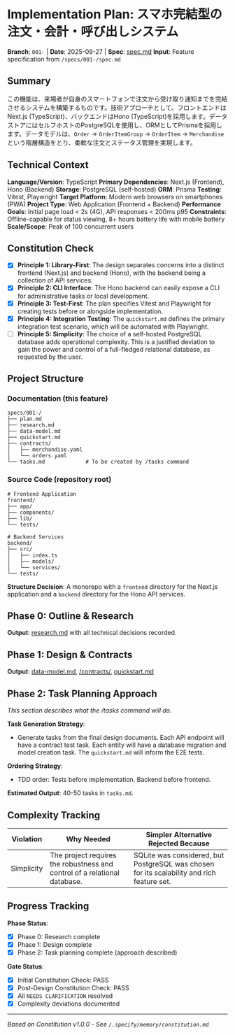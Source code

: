 # Implementation Plan: スマホ完結型の注文・会計・呼び出しシステム

**Branch**: `001-` | **Date**: 2025-09-27 | **Spec**: [spec.md](./spec.md)
**Input**: Feature specification from `/specs/001-/spec.md`

## Summary
この機能は、来場者が自身のスマートフォンで注文から受け取り通知までを完結させるシステムを構築するものです。技術アプローチとして、フロントエンドはNext.js (TypeScript)、バックエンドはHono (TypeScript)を採用します。データストアにはセルフホストのPostgreSQLを使用し、ORMとしてPrismaを採用します。データモデルは、`Order` -> `OrderItemGroup` -> `OrderItem` -> `Merchandise` という階層構造をとり、柔軟な注文とステータス管理を実現します。

## Technical Context
**Language/Version**: TypeScript
**Primary Dependencies**: Next.js (Frontend), Hono (Backend)
**Storage**: PostgreSQL (self-hosted)
**ORM**: Prisma
**Testing**: Vitest, Playwright
**Target Platform**: Modern web browsers on smartphones (PWA)
**Project Type**: Web Application (Frontend + Backend)
**Performance Goals**: Initial page load < 2s (4G), API responses < 200ms p95
**Constraints**: Offline-capable for status viewing, 8+ hours battery life with mobile battery
**Scale/Scope**: Peak of 100 concurrent users

## Constitution Check
- [X] **Principle 1: Library-First**: The design separates concerns into a distinct frontend (Next.js) and backend (Hono), with the backend being a collection of API services.
- [X] **Principle 2: CLI Interface**: The Hono backend can easily expose a CLI for administrative tasks or local development.
- [X] **Principle 3: Test-First**: The plan specifies Vitest and Playwright for creating tests before or alongside implementation.
- [X] **Principle 4: Integration Testing**: The `quickstart.md` defines the primary integration test scenario, which will be automated with Playwright.
- [ ] **Principle 5: Simplicity**: The choice of a self-hosted PostgreSQL database adds operational complexity. This is a justified deviation to gain the power and control of a full-fledged relational database, as requested by the user.

## Project Structure

### Documentation (this feature)
```
specs/001-/
├── plan.md
├── research.md
├── data-model.md
├── quickstart.md
├── contracts/
│   ├── merchandise.yaml
│   └── orders.yaml
└── tasks.md             # To be created by /tasks command
```

### Source Code (repository root)
```
# Frontend Application
frontend/
├── app/
├── components/
├── lib/
└── tests/

# Backend Services
backend/
├── src/
│   ├── index.ts
│   ├── models/
│   └── services/
└── tests/
```

**Structure Decision**: A monorepo with a `frontend` directory for the Next.js application and a `backend` directory for the Hono API services.

## Phase 0: Outline & Research
**Output**: [research.md](./research.md) with all technical decisions recorded.

## Phase 1: Design & Contracts
**Output**: [data-model.md](./data-model.md), [/contracts/](./contracts/), [quickstart.md](./quickstart.md)

## Phase 2: Task Planning Approach
*This section describes what the /tasks command will do.*

**Task Generation Strategy**:
- Generate tasks from the final design documents. Each API endpoint will have a contract test task. Each entity will have a database migration and model creation task. The `quickstart.md` will inform the E2E tests.

**Ordering Strategy**:
- TDD order: Tests before implementation. Backend before frontend.

**Estimated Output**: 40-50 tasks in `tasks.md`.

## Complexity Tracking
| Violation | Why Needed | Simpler Alternative Rejected Because |
|---|---|---|
| Simplicity | The project requires the robustness and control of a relational database. | SQLite was considered, but PostgreSQL was chosen for its scalability and rich feature set. |


## Progress Tracking
**Phase Status**:
- [X] Phase 0: Research complete
- [X] Phase 1: Design complete
- [X] Phase 2: Task planning complete (approach described)

**Gate Status**:
- [X] Initial Constitution Check: PASS
- [X] Post-Design Constitution Check: PASS
- [X] All `NEEDS CLARIFICATION` resolved
- [X] Complexity deviations documented

---
*Based on Constitution v1.0.0 - See `/.specify/memory/constitution.md`*
